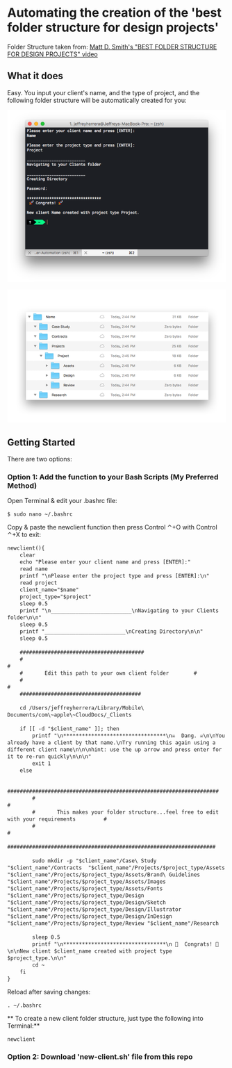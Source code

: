 # Automating the creation of the 'best folder structure for design projects'

Folder Structure taken from: [Matt D. Smith's "BEST FOLDER STRUCTURE FOR DESIGN PROJECTS" video](https://www.youtube.com/watch?v=uZ9om-iogQE)

## What it does

Easy.
You input your client's name, and the type of project, and the following folder structure will be automatically created for you:

![Terminal Window](/Screenshots/terminal.png?raw=true)

![Folder Structure](/Screenshots/finder.png?raw=true)

## Getting Started

There are two options:

### Option 1: Add the function to your Bash Scripts (My Preferred Method)

Open Terminal & edit your .bashrc file:

```
$ sudo nano ~/.bashrc
```

Copy & paste the newclient function then press Control ⌃+O with Control ⌃+X to exit:

```
newclient(){
    clear
    echo "Please enter your client name and press [ENTER]:"
    read name
    printf "\nPlease enter the project type and press [ENTER]:\n"
    read project
    client_name="$name"
    project_type="$project"
    sleep 0.5
    printf "\n__________________________\nNavigating to your Clients folder\n\n"
    sleep 0.5
    printf "__________________________\nCreating Directory\n\n"
    sleep 0.5

    ########################################
    #                                                                           #
    #       Edit this path to your own client folder        #
    #                                                                           #
    #######################################

    cd /Users/jeffreyherrera/Library/Mobile\ Documents/com\~apple\~CloudDocs/_Clients

    if [[ -d "$client_name" ]]; then
        printf "\n*********************************\n☠  Dang. ☠\n\nYou already have a client by that name.\nTry running this again using a different client name\n\n\nhint: use the up arrow and press enter for it to re-run quickly\n\n\n"
        exit 1
    else

        ####################################################################
        #                                                                                                                                    #
        #       This makes your folder structure...feel free to edit with your requirements         #
        #                                                                                                                                   #
        ###################################################################

        sudo mkdir -p "$client_name"/Case\ Study "$client_name"/Contracts  "$client_name"/Projects/$project_type/Assets "$client_name"/Projects/$project_type/Assets/Brand\ Guidelines "$client_name"/Projects/$project_type/Assets/Images "$client_name"/Projects/$project_type/Assets/Fonts "$client_name"/Projects/$project_type/Design "$client_name"/Projects/$project_type/Design/Sketch "$client_name"/Projects/$project_type/Design/Illustrator "$client_name"/Projects/$project_type/Design/InDesign "$client_name"/Projects/$project_type/Review "$client_name"/Research

        sleep 0.5
        printf "\n*********************************\n 🚀  Congrats! 🚀 \n\nNew client $client_name created with project type $project_type.\n\n"
        cd ~
    fi
}

```

Reload after saving changes:

```
. ~/.bashrc
```

** To create a new client folder structure, just type the following into Terminal:**
```
newclient
```

### Option 2: Download 'new-client.sh' file from this repo
